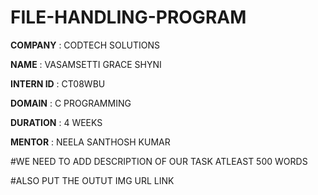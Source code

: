 # FILE-HANDLING-PROGRAM

 **COMPANY** : CODTECH SOLUTIONS

 **NAME** : VASAMSETTI GRACE SHYNI

 **INTERN ID**  : CT08WBU

 **DOMAIN** : C PROGRAMMING

 **DURATION** : 4 WEEKS 

 **MENTOR** : NEELA SANTHOSH KUMAR

 #WE NEED TO ADD DESCRIPTION OF OUR TASK ATLEAST 500 WORDS

 #ALSO PUT THE OUTUT IMG URL LINK 


